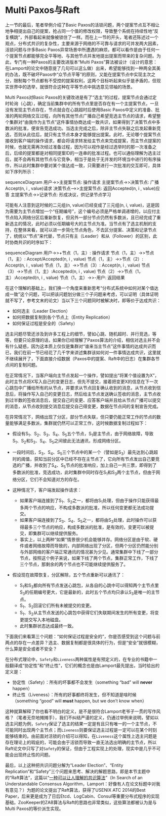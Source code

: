 # Multi Paxos与Raft

上一节的最后，笔者举例介绍了Basic Paxos的活锁问题，两个提案节点互不相让地争相提出自己的提案，抢占同一个值的修改权限，导致整个系统在持续性地“反复横跳”，外部看起来就像被锁住了一样。而在上一节的开头，笔者还陈述过一个观点，分布式共识的复杂性，主要来源于网络的不可靠与请求的可并发两大因素，活锁问题与许多Basic Paxos异常场景中所遭遇的麻烦，都可以看作是由于任何一个提案节点都能够完全平等地、与其他节点并发地提出提案而带来的复杂问题。为此，专门有一种Paxos的主要改进版本“Multi Paxos”算法被设计（设计的意思：在Lamport的论文中随意提了几句可以这么做）出来，希望能够找到一种两全其美的办法，既不破坏Paxos中“众节点平等”的原则，又能在提案节点中实现主次之分，限制每个节点都有不受控的提案权利，这两个目标听起来似乎是矛盾的，但现实世界中的选举，就很符合这种在平等节点中挑选意见领袖的场景。

Multi Paxos对Basic Paxos的关键改进是有了“选主”的过程，提案节点会通过定时轮询（心跳），确定当前集群中的所有节点里是否存在有一个主提案节点，一旦没有发现主节点存在，节点就会在心跳超时后使用Basic Paxos中定义的准备、批准的两轮网络交互过程，向所有其他节点广播自己希望竞选主节点的请求，希望整个集群对“由我作为主节点”这件事情协商达成一致共识，如果得到了决策节点中多数派的批准，便宣告竞选成功。当选主完成之后，除非主节点失联之后发起重新竞选，否则从此往后，就只有主节点本身才能够提出提案。此时，无论哪个提案节点接收到客户端的操作请求，都会将请求转发给主节点来完成提案，而主节点提案的时候，也就无需再次经过准备过程，因为可以视作是经过选举时的那一次准备之后，后续的提案都是对相同提案ID的一连串的批准过程。也可以通俗理解为选主过后，就不会再有其他节点与它竞争，相当于是处于无并发的环境当中进行的有序操作，所以此时集群中要对某个值达成一致，只需要进行一次批准的交互即可，具体如下序列所示：

<mermaid style="margin-bottom: 0px">
sequenceDiagram
    用户->>主提案节点: 操作请求
	主提案节点->>决策节点: 广播Accept(n, i , value)请求
	决策节点-->>主提案节点: 返回Accepted(n, i , value)应答
	主提案节点->>记录节点: 形成决议，供记录节点学习
</mermaid>

可能有人注意到这时候的二元组(n, value)已经变成了三元组(n, i, value)，这是因为需要为主节点增加一个“任期编号”，这个编号必须是严格单调递增的，以应付主节点陷入网络分区后重新恢复，但另外一部分节点仍然有多数派，且已经完成了重新选主的情况，此时必须以任期编号大的主节点为准。当节点有了选主机制的支持，在整体来看，就可以进一步简化节点角色，不去区分提案、决策和记录节点了，统统以“节点”来代替，节点只有主（Leader）和从（Follower）的区别，此时协商共识的时序如下：

<mermaid style="margin-bottom: 0px">
sequenceDiagram
    用户->>+节点（1，主）: 操作请求
    节点（1，主）->>节点（1，主）: Accept/Accepted(n, i , value)
	节点（1，主）->>节点（2）: Accept(n, i , value)
	节点（1，主）->>节点（3）: Accept(n, i , value)
	节点（3）->>节点（1，主）:Accepted(n, i , value)
	节点（2）->>节点（1，主）:Accepted(n, i , value)
	节点（1，主）->>-用户: 返回结果

</mermaid>

在这个理解的基础上，我们换一个角度来重新思考“分布式系统中如何对某个值达成一致”这个问题，可以把该问题划分做三个子问题来考虑，可以证明（具体证明就不写了，参考文末的论文）当以下三个问题同时被解决时，即等价于达成共识：

- 如何选主（Leader Election）
- 如何把数据复制到各个节点上（Entity Replication）
- 如何保证过程是安全的（Safety）

选主问题尽管还涉及到许多工程上的细节，譬如心跳、随机超时、并行竞选，等等，但要只论原理的话，如果你已经理解了Paxos算法的介绍，相信对选主并不会有什么疑惑，因为这本质上仅仅是集群对“谁来当主节点”这件事情的达成共识而已，我们在前一节已经花了几千字来讲述集群该如何对一件事情达成共识，这里就不继续展开了，下面直接介绍数据（Paxos中的提案、Raft中的日志）在集群各节点间的复制问题。

在正常情况下，当客户端向主节点发起一个操作，譬如提出“将某个值设置为X”，此时主节点将X写入自己的变更日志，但先不提交，接着把变更X的信息在下一次心跳包中广播给所有的从节点，并要求从节点回复确认收到的消息，从节点收到信息后，将操作写入自己的变更日志，然后给主节点发送确认签收的消息，主节点收到过半数的签收消息后，提交自己的变更、应答客户端并且给从节点广播可以提交的消息，从节点收到提交消息后提交自己得变更，数据在节点间的复制宣告完成。

在异常情况下，网络出现了分区，部分节点失联，但只要仍能正常工作的节点的数量能够满足多数派，集群就仍然可以正常工作，这时候数据复制过程如下：

- 假设有S<sub>1</sub>、S<sub>2</sub>、S<sub>3</sub>、S<sub>4</sub>、S<sub>5</sub>五个节点，S<sub>1</sub>是主节点，由于网络故障，导致S<sub>1</sub>、S<sub>2</sub>和S<sub>3</sub>、S<sub>4</sub>、S<sub>5</sub>之间彼此无法通讯，形成网络分区。

- 一段时间后，S<sub>3</sub>、S<sub>4</sub>、S<sub>5</sub>三个节点中的某一个（譬如是S<sub>3</sub>）最先达到心跳超时的阈值，获知当前分区中已经不存在主节点了，它向所有节点发出自己要竞选的广播，并收到了S<sub>4</sub>、S<sub>5</sub>节点的批准响应，加上自己一共三票，即得到了多数派的批准，竞选成功，此时集群中同时存在S<sub>1</sub>和S<sub>3</sub>两个主节点，但由于网络分区，它们不会知道对方的存在。
- 这种情况下，客户端发起操作请求：
  - 如果客户端连接到了S<sub>1</sub>、S<sub>2</sub>之一，都将由S<sub>1</sub>处理，但由于操作只能获得最多两个节点的响应，不构成多数派的批准，所以任何变更都无法成功提交。
  - 如果客户端连接到了S<sub>3</sub>、S<sub>4</sub>、S<sub>5</sub>之一，都将由S<sub>3</sub>处理，此时操作可以获得最多三个节点的响应，构成多数派的批准，是有效的，变更可以被提交，即集群可以继续提供服务。
  - 事实上，以上两种“如果”情景很少机会能够并存。网络分区是由于软、硬件或者网络故障而导致的，内部网络出现了分区，但两个分区仍然能分别与外部网络的客户端正常通讯的情况甚为少见。通常集群中下线了一部分节点，按照这个例子来说，如果下线了两个节点，集群正常工作，下线了三个节点，那剩余的两个节点也不可能继续提供服务了。
- 假设现在故障恢复，分区解除，五个节点重新可以通讯了：
  - S<sub>1</sub>和S<sub>3</sub>都向所有节点发送心跳包，从各自的心跳中可以得知两个主节点里S<sub>3</sub>的任期编号更大，它是最新的，此时五个节点均只承认S<sub>3</sub>是唯一的主节点。
  - S<sub>1</sub>、S<sub>2</sub>回滚它们所有未被提交的变更。
  - S<sub>1</sub>、S<sub>2</sub>从主节点发送的心跳包中获得它们失联期间发生的所有变更，将变更提交写入本地磁盘。
  - 此时集群状态达成最终一致。

下面我们来看第三个问题：“如何保证过程是安全的”，你是否感受到这个问题与前两点的存在一点差异？选主、数据复制都是很具体的行为，但是“安全”就很模糊，什么算是安全或者不安全？

在分布式理论中，`Safety`和`Liveness`两种属性是有预定义的，在专业的书籍中一般翻译成“协定性”和“终止性”，它们的概念也是由Lamport最先提出，当时给出的定义是：

- 协定性（Safety）：所有的坏事都不会发生（something “bad” will **never** happen）
- 终止性（Liveness）：所有的好事都终将发生，但不知道是啥时候（something “good” will **must** happen, but we don’t know when）

这种就算解释了你也看不明白的定义，是不是很符合Lamport老爷子一贯的写作风格？（笔者无奈地摊摊手），我们不纠结严谨的定义，仍通过举例来说明，譬如以选主问题为例，`Safety`保证了选主的结果一定是有且只有唯一的一个主节点，不可能同时出现两个主节点；而`Liveness`则要保证选主过程是一定可以在某个时刻能够结束的。由前面对活锁的介绍可以得知，在`Liveness`这个属性上选主问题是存在理论上的瑕疵的，可能会由于活锁而导致一直无法选出明确的主节点，所以Raft论文中只写了对`Safety`的保证，但由于工程实现上的处理，现实中是几乎不可能会出现终止性的问题。

最后，以上这种把共识问题分解为“Leader Election”、“Entity Replication”和“Safety”三个问题来思考、解决的解题思路，即是本节主题中的“Raft算法”，这篇以“[一种可以让人理解的共识算法](https://web.stanford.edu/~ouster/cgi-bin/papers/raft-atc14)”（In Search of an Understandable Consensus Algorithm，Lamport：好像有人在论文标题中对我有意见？）为题的论文提出了Raft算法，获得了USENIX ATC 2014的Best Paper，后来更是成为了日后Etcd、LogCabin、Consul等重要分布式程序的实现基础，ZooKeeper的ZAB算法与Raft的思路也非常类似，这些算法都被认为是与Multi Paxos的等价派生实现。